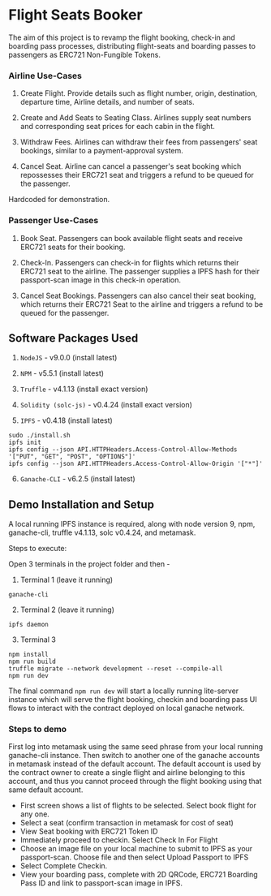 # Flight Seats Booker

The aim of this project is to revamp the flight booking, check-in and boarding pass processes, distributing flight-seats and boarding passes to passengers as ERC721 Non-Fungible Tokens.


### Airline Use-Cases

1. Create Flight. Provide details such as flight number, origin, destination, departure time, Airline details, and number of seats.

2. Create and Add Seats to Seating Class. Airlines supply seat numbers and corresponding seat prices for each cabin in the flight.

3. Withdraw Fees. Airlines can withdraw their fees from passengers' seat bookings, similar to a payment-approval system.

4. Cancel Seat. Airline can cancel a passenger's seat booking which repossesses their ERC721 seat and triggers a refund to be queued for the passenger.

Hardcoded for demonstration.

### Passenger Use-Cases

1. Book Seat. Passengers can book available flight seats and receive ERC721 seats for their booking.

2. Check-In. Passengers can check-in for flights which returns their ERC721 seat to the airline. The passenger supplies a IPFS hash for their passport-scan image in this check-in operation.

3. Cancel Seat Bookings. Passengers can also cancel their seat booking, which returns their ERC721 Seat to the airline and triggers a refund to be queued for the passenger.

## Software Packages Used 

1. `NodeJS`             -   v9.0.0 (install latest)
   
2. `NPM`                -   v5.5.1 (install latest)
   
3. `Truffle`            -   v4.1.13 (install exact version)
   
4. `Solidity (solc-js)` -   v0.4.24 (install exact version)
   
5. `IPFS`               -   v0.4.18 (install latest)
```
sudo ./install.sh
ipfs init
ipfs config --json API.HTTPHeaders.Access-Control-Allow-Methods '["PUT", "GET", "POST", "OPTIONS"]'
ipfs config --json API.HTTPHeaders.Access-Control-Allow-Origin '["*"]'
```

6. `Ganache-CLI`        -   v6.2.5 (install latest)

## Demo Installation and Setup

A local running IPFS instance is required, along with node version 9, npm, ganache-cli, truffle v4.1.13, solc v0.4.24, and metamask.

Steps to execute:

Open 3 terminals in the project folder and then -

1. Terminal 1  (leave it running)
        
```
ganache-cli
```
2. Terminal 2  (leave it running)
```
ipfs daemon
```
3. Terminal 3 
```
npm install
npm run build
truffle migrate --network development --reset --compile-all
npm run dev
```

The final command ``npm run dev`` will start a locally running lite-server instance which will serve the flight booking, checkin and boarding pass UI flows to interact with the contract deployed on local ganache network. 

### Steps to demo

First log into metamask using the same seed phrase from your local running ganache-cli instance. Then switch to another one of the ganache accounts in metamask instead of the default account. The default account is used by the contract owner to create a single flight and airline belonging to this account, and thus you cannot proceed through the flight booking using that same default account.

  - First screen shows a list of flights to be selected. Select book flight for any one.
  - Select a seat (confirm transaction in metamask for cost of seat)
  - View Seat booking with ERC721 Token ID
  - Immediately proceed to checkin. Select Check In For Flight
  - Choose an image file on your local machine to submit to IPFS as your passport-scan. Choose file and then select Upload Passport to IPFS
  - Select Complete Checkin.
  - View your boarding pass, complete with 2D QRCode, ERC721 Boarding Pass ID and link to passport-scan image in IPFS.
